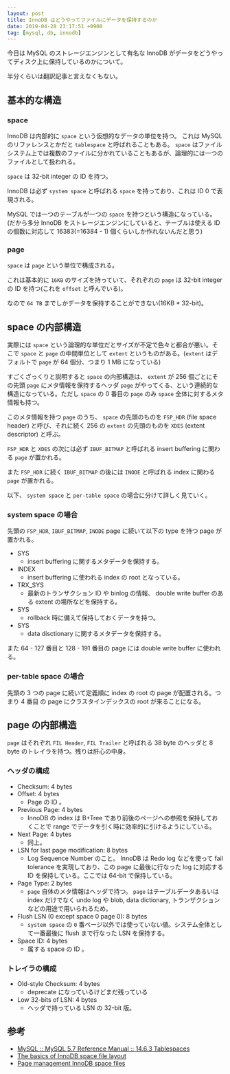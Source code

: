 ```yaml
---
layout: post
title: InnoDB はどうやってファイルにデータを保持するのか
date: 2019-04-28 23:17:51 +0900
tag: [mysql, db, innodb]
---
```


今日は MySQL のストレージエンジンとして有名な InnoDB がデータをどうやってディスク上に保持しているのかについて。

半分くらいは翻訳記事と言えなくもない。

## 基本的な構造

### space

InnoDB は内部的に `space` という仮想的なデータの単位を持つ。 これは MySQL のリファレンスとかだと `tablespace` と呼ばれることもある。 `space` はファイルシステム上では複数のファイルに分かれていることもあるが、論理的には一つのファイルとして扱われる。

`space` は 32-bit integer の ID を持つ。

InnoDB は必ず `system space` と呼ばれる `space` を持っており、これは ID 0 で表現される。

MySQL では一つのテーブルが一つの `space` を持つという構造になっている。(だから多分 InnoDB をストレージエンジンにしていると、テーブルは使える ID の個数に対応して 16383(=16384 - 1) 個くらいしか作れないんだと思う)

### page

`space` は `page` という単位で構成される。

これは基本的に `16KB` のサイズを持っていて、それぞれの `page` は 32-bit integer の ID を持つ(これを `offset` と呼んでいる)。

なので `64 TB` までしかデータを保持することができない(16KB * 32-bit)。

## space の内部構造

実際には `space` という論理的な単位だとサイズが不定で色々と都合が悪い。そこで `space` と `page` の中間単位として `extent` というものがある。(`extent` はデフォルトで `page` が 64 個分、つまり 1 MB になっている)

すごくざっくりと説明すると `space` の内部構造は、 `extent` が 256 個ごとにその先頭 `page` にメタ情報を保持するヘッダ `page` がやってくる、という連続的な構造になっている。ただし `space` の 0 番目の `page` のみ `space` 全体に対するメタ情報も持つ。

このメタ情報を持つ `page` のうち、 `space` の先頭のものを `FSP_HDR` (file space header) と呼び、それに続く 256 の `extent` の先頭のものを `XDES` (extent descriptor) と呼ぶ。

`FSP_HDR` と `XDES` の次には必ず `IBUF_BITMAP` と呼ばれる insert buffering に関わる `page` が置かれる。

また `FSP_HDR` に続く `IBUF_BITMAP` の後には `INODE` と呼ばれる index に関わる `page` が置かれる。

以下、 `system space` と `per-table space` の場合に分けて詳しく見ていく。

### system space の場合

先頭の `FSP_HDR`, `IBUF_BITMAP`, `INODE` page に続いて以下の type を持つ page が置かれる。

- SYS
  - insert buffering に関するメタデータを保持する。
- INDEX
  - insert buffering に使われる index の root となっている。
- TRX_SYS
  - 最新のトランザクション ID や binlog の情報、 double write buffer のある extent の場所などを保持する。
- SYS
  - rollback 時に備えて保持しておくデータを持つ。
- SYS
  - data disctionary に関するメタデータを保持する。

また 64 - 127 番目と 128 - 191 番目の page には double write buffer に使われる。

### per-table space の場合

先頭の 3 つの page に続いて定義順に index の root の page が配置される。つまり 4 番目 の page にクラスタインデックスの root が来ることになる。

## page の内部構造

`page` はそれぞれ `FIL Header`, `FIL Trailer` と呼ばれる 38 byte のヘッダと 8 byte のトレイラを持つ。残りは肝心の中身。

### ヘッダの構成

- Checksum: 4 bytes
- Offset: 4 bytes
  - Page の ID 。
- Previous Page: 4 bytes
  - InnoDB の index は B+Tree であり前後のページへの参照を保持しておくことで range でデータを引く時に効率的に引けるようにしている。
- Next Page: 4 bytes
  - 同上。
- LSN for last page modification: 8 bytes
  - Log Sequence Number のこと。 InnoDB は Redo log などを使って fail tolerance を実現しており、この page に最後に行なった log に対応する ID を保持している。ここでは 64-bit で保持している。
- Page Type: 2 bytes
  - `page` 自体のメタ情報はヘッダで持つ。 `page` はテーブルデータあるいは index だけでなく undo log や blob, data dictionary, トランザクションなどの用途で用いられるため。
- Flush LSN (0 except space 0 page 0): 8 bytes
  - `system space` の `0` 番ページ以外では使っていない値。システム全体として一番最後に flush まで行なった LSN を保持する。
- Space ID: 4 bytes
  - 属する space の ID 。

### トレイラの構成

- Old-style Checksum: 4 bytes
  - deprecate になっているけどまだ残っている
- Low 32-bits of LSN: 4 bytes
  - ヘッダで持っている LSN の 32-bit 版。

## 参考

- [MySQL :: MySQL 5.7 Reference Manual :: 14.6.3 Tablespaces](https://dev.mysql.com/doc/refman/5.7/en/innodb-tablespace.html)
- [The basics of InnoDB space file layout](https://blog.jcole.us/2013/01/03/the-basics-of-innodb-space-file-layout/)
- [Page management InnoDB space files](https://blog.jcole.us/2013/01/04/page-management-in-innodb-space-files/)
